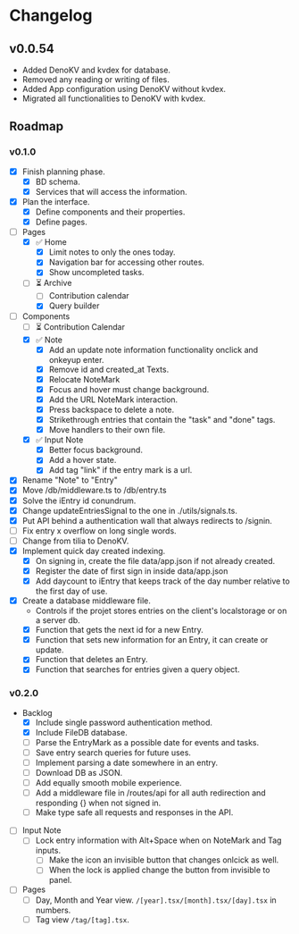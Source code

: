# Changelog

## v0.0.54

- Added DenoKV and kvdex for database.
- Removed any reading or writing of files.
- Added App configuration using DenoKV without kvdex.
- Migrated all functionalities to DenoKV with kvdex.

## Roadmap

### v0.1.0

- [x] Finish planning phase.
  - [x] BD schema.
  - [x] Services that will access the information.
- [x] Plan the interface.
  - [x] Define components and their properties.
  - [x] Define pages.
- [ ] Pages
  - [x] ✅ Home
    - [x] Limit notes to only the ones today.
    - [x] Navigation bar for accessing other routes.
    - [x] Show uncompleted tasks.
  - [ ] ⏳ Archive
    - [ ] Contribution calendar
    - [x] Query builder
- [ ] Components
  - [ ] ⏳ Contribution Calendar
  - [x] ✅ Note
    - [x] Add an update note information functionality onclick and onkeyup enter.
    - [x] Remove id and created_at Texts.
    - [x] Relocate NoteMark
    - [x] Focus and hover must change background.
    - [x] Add the URL NoteMark interaction.
    - [x] Press backspace to delete a note.
    - [x] Strikethrough entries that contain the "task" and "done" tags.
    - [x] Move handlers to their own file.
  - [x] ✅ Input Note
    - [x] Better focus background.
    - [x] Add a hover state.
    - [x] Add tag "link" if the entry mark is a url.
- [x] Rename "Note" to "Entry"
- [x] Move /db/middleware.ts to /db/entry.ts
- [x] Solve the iEntry id conundrum.
- [x] Change updateEntriesSignal to the one in ./utils/signals.ts.
- [x] Put API behind a authentication wall that always redirects to /signin.
- [ ] Fix entry x overflow on long single words.
- [ ] Change from tilia to DenoKV.
- [x] Implement quick day created indexing.
  - [x] On signing in, create the file data/app.json if not already created.
  - [x] Register the date of first sign in inside data/app.json
  - [x] Add daycount to iEntry that keeps track of the day number relative to the first day of use.
- [x] Create a database middleware file.
  - Controls if the projet stores entries on the client's localstorage or on a server db.
  - [x] Function that gets the next id for a new Entry.
  - [x] Function that sets new information for an Entry, it can create or update.
  - [x] Function that deletes an Entry.
  - [x] Function that searches for entries given a query object.

### v0.2.0

  - Backlog
    - [x] Include single password authentication method.
    - [x] Include FileDB database.
    - [ ] Parse the EntryMark as a possible date for events and tasks.
    - [ ] Save entry search queries for future uses.
    - [ ] Implement parsing a date somewhere in an entry.
    - [ ] Download DB as JSON.
    - [ ] Add equally smooth mobile experience.
    - [ ] Add a middleware file in /routes/api for all auth redirection and responding {} when not signed in.
    - [ ] Make type safe all requests and responses in the API.
  - [ ] Input Note
    - [ ] Lock entry information with Alt+Space when on NoteMark and Tag inputs.
      - [ ] Make the icon an invisible button that changes onlcick as well.
      - [ ] When the lock is applied change the button from invisible to panel.
  - [ ] Pages
    - [ ] Day, Month and Year view. `/[year].tsx/[month].tsx/[day].tsx` in numbers.
    - [ ] Tag view `/tag/[tag].tsx`.